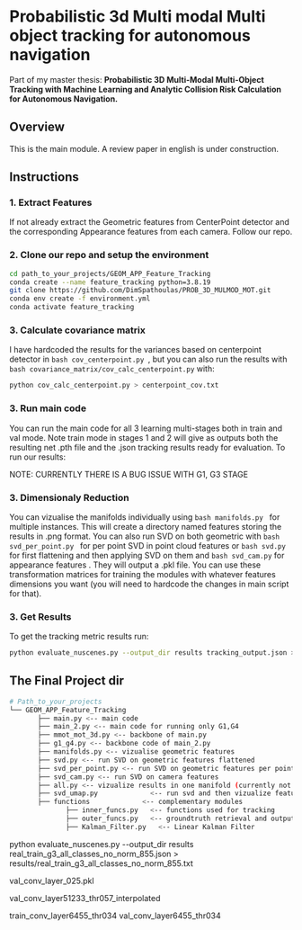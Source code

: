 # Probabilistic 3d Multi modal Multi object tracking for autonomous navigation
Part of my master thesis: **Probabilistic 3D Multi-Modal Multi-Object Tracking with Machine Learning and Analytic Collision Risk Calculation for Autonomous Navigation.**
## Overview
This is the main module. A review paper in english is under construction.

## Instructions
### 1. Extract Features
If not already extract the Geometric features from CenterPoint detector and the corresponding Appearance features from each camera. Follow our repo.

### 2. Clone our repo and setup the environment
```bash
cd path_to_your_projects/GEOM_APP_Feature_Tracking
conda create --name feature_tracking python=3.8.19
git clone https://github.com/DimSpathoulas/PROB_3D_MULMOD_MOT.git
conda env create -f environment.yml
conda activate feature_tracking
```

### 3. Calculate covariance matrix
I have hardcoded the results for the variances based on centerpoint detector in ```bash cov_centerpoint.py ```, but you can also run the results with ```bash covariance_matrix/cov_calc_centerpoint.py``` with:
```bash
python cov_calc_centerpoint.py > centerpoint_cov.txt
```
### 3. Run main code
You can run the main code for all 3 learning multi-stages both in train and val mode. Note train mode in stages 1 and 2 will give as outputs both the resulting net .pth file and the .json tracking results ready for evaluation.
To run our results:

NOTE: CURRENTLY THERE IS A BUG ISSUE WITH G1, G3 STAGE

### 3. Dimensionaly Reduction
You can vizualise the manifolds individually using ```bash manifolds.py ``` for multiple instances. This will create a directory named features storing the results in .png format.
You can also run SVD on both geometric with ```bash svd_per_point.py ``` for per point SVD in point cloud features or ```bash svd.py ``` for first flattening and then applying SVD on them and ```bash svd_cam.py``` for appearance features . They will output a .pkl file.
You can use these transformation matrices for training the modules with whatever features dimensions you want (you will need to hardcode the changes in main script for that).

### 3. Get Results
To get the tracking metric results run:
```bash
python evaluate_nuscenes.py --output_dir results tracking_output.json > results/tracking_output.txt
```


## The Final Project dir
```bash
# Path_to_your_projects        
└── GEOM_APP_Feature_Tracking
       ├── main.py <-- main code
       ├── main_2.py <-- main code for running only G1,G4
       ├── mmot_mot_3d.py <-- backbone of main.py
       ├── g1_g4.py <-- backbone code of main_2.py
       ├── manifolds.py <-- vizualise geometric features
       ├── svd.py <-- run SVD on geometric features flattened
       ├── svd_per_point.py <-- run SVD on geometric features per point
       ├── svd_cam.py <-- run SVD on camera features
       ├── all.py <-- vizualize results in one manifold (currently not working)
       ├── svd_umap.py             <-- run svd and then vizualize features with umap
       ├── functions             <-- complementary modules
              ├── inner_funcs.py   <-- functions used for tracking
              ├── outer_funcs.py   <-- groundtruth retrieval and output customization
              ├── Kalman_Filter.py   <-- Linear Kalman Filter
```

python evaluate_nuscenes.py --output_dir results real_train_g3_all_classes_no_norm_855.json > results/real_train_g3_all_classes_no_norm_855.txt


val_conv_layer_025.pkl

val_conv_layer51233_thr057_interpolated

train_conv_layer6455_thr034
val_conv_layer6455_thr034
